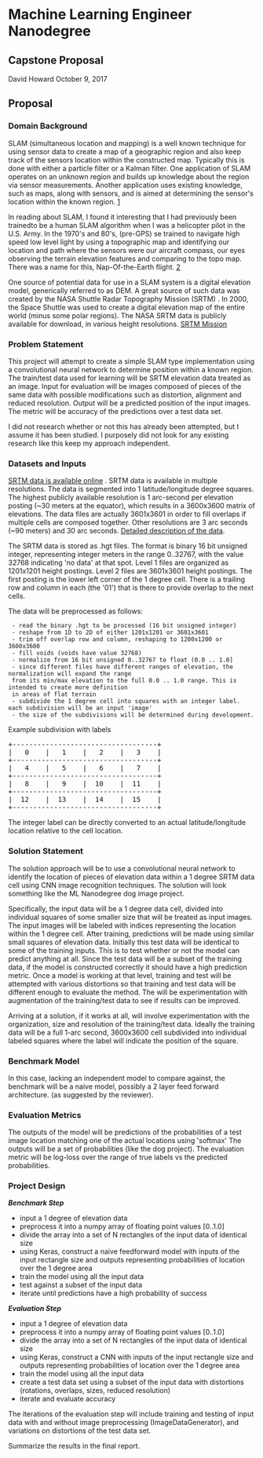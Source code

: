 # Machine Learning Engineer Nanodegree
## Capstone Proposal
David Howard
October 9, 2017

## Proposal

### Domain Background

SLAM (simultaneous location and mapping) is a well known technique for using
sensor data to create a map of a geographic region and also keep track of the
sensors location within the constructed map. Typically this is done with either
a particle filter or a Kalman filter.  One application of SLAM operates on an
unknown region and builds up knowledge about the region via sensor measurements. 
Another application uses existing knowledge, such as maps, along with sensors, 
and is aimed at determining the sensor's location within the known region. [1](https://en.wikipedia.org/wiki/Simultaneous_localization_and_mapping)

In reading about SLAM, I found it interesting that I had previously been trainedto be a 
human SLAM algorithm when I was a helicopter pilot in the U.S. Army. 
In the 1970's and 80's, (pre-GPS) se trained to navigate high speed low level 
light by using a topographic map and identifying our location and path where the sensors 
were our aircraft compass, our eyes observing the terrain elevation features and comparing 
to the topo map. There was a name for this, Nap-Of-the-Earth flight. [2](https://en.wikipedia.org/wiki/Nap-of-the-earth)

One source of potential data for use in a SLAM system is a digital elevation
model, generically referred to as DEM.  A great source of such  data was 
created by the NASA Shuttle Radar Topography Mission (SRTM) . In 2000, 
the Space Shuttle was used to create a digital elevation map of the 
entire world (minus some polar regions). The NASA SRTM data is publicly 
available for download, in various height resolutions. [SRTM Mission]([https://www2.jpl.nasa.gov/srtm/mission.htm)

### Problem Statement

This project will attempt to create a simple SLAM type implementation using a
convolutional neural network to determine position within a known region. The
train/test data used for learning will be SRTM elevation data treated as an
image. Input for  evaluation will be images composed of pieces of the same data
with possible modifications such as distortion, alignment and reduced
resolution. Output will  be a predicted position of the input images. 
The metric will be accuracy of the predictions over a test data set.

I did not research whether or not this has already been attempted, 
but I assume it has been studied. I purposely did not look for any existing
research like this keep my approach independent. 

### Datasets and Inputs

[SRTM data is available online]([https://dds.cr.usgs.gov/srtm) . SRTM data is
available in multiple resolutions. The data is segmented into 1 latitude/longitude degree squares. 
The highest publicly available resolution is 1 arc-second per elevation posting (~30 meters at the equator), 
which results in a 3600x3600 matrix of elevations. The data files are actually 3601x3601 in order 
to fill overlaps if multiple cells are composed together. Other resolutions are 3 arc seconds (~90 meters) 
and 30 arc seconds. [Detailed description of the data](https://dds.cr.usgs.gov/srtm/version2_1/Documentation/SRTM_Topo.pdf).

The SRTM data is stored as .hgt files. The format is binary 16 bit unsigned integer, representing integer meters in the range
0..32767, with the value 32768 indicating 'no data' at that spot. Level 1 files are organized as 1201x1201
height postings. Level 2 files are 3601x3601 height postings. The first posting is the lower left corner of the 1 degree cell.
There is a trailing row and column in each (the '01') that is there to provide overlap to the next cells. 

The data will be preprocessed as follows:

     - read the binary .hgt to be processed (16 bit unsigned integer)
     - reshape from 1D to 2D of either 1201x1201 or 3601x3601
     - trim off overlap row and column, reshaping to 1200x1200 or 3600x3600
     - fill voids (voids have value 32768)
     - normalize from 16 bit unsigned 0..32767 to float (0.0 .. 1.0]
     - since different files have different ranges of elevation, the normalization will expand the range
     from its min/max elevation to the full 0.0 .. 1.0 range. This is intended to create more definition
     in areas of flat terrain 
     - subdivide the 1 degree cell into squares with an integer label. each subdivision will be an input 'image'
     - the size of the subdivisions will be determined during development.  

Example subdivision  with labels  
<pre>
+-----------------------------------+
|   0    |   1    |   2    |   3    |
+-----------------------------------+
|   4    |   5    |   6    |   7    |
+-----------------------------------+
|   8    |   9    |  10    |  11    |
+-----------------------------------+
|  12    |  13    |  14    |  15    |
+-----------------------------------+
</pre>    
 
The integer label can be directly converted to an actual latitude/longitude location relative to the cell location.

### Solution Statement

The solution approach will be to use a convolutional neural network to identify the location of pieces of
elevation data within a 1 degree SRTM data cell using CNN image recognition techniques. 
The solution will look something like the ML Nanodegree dog image project.

Specifically, the input data will be a 1 degree data cell, divided into individual squares of some smaller 
size that will be treated as input images. The input images will be labeled with indices representing 
the location within the 1 degree cell. After training, predictions will be made using similar small 
squares of elevation data. Initially this test data will be identical to some of the training inputs. 
This is to test whether or not the model can predict anything at all. Since the test data will be a 
subset of the training data, if the model is constructed correctly it should have a high
prediction metric. Once a model is working at that level, training and test will be attempted 
with various distortions so that training and test data will be different enough to evaluate the method. 
The will be experimentation with augmentation of the training/test data to see if results can be improved. 

Arriving at a solution, if it works at all, will involve experimentation with the organization, 
size and resolution of the training/test data. Ideally the training data will be a full 1-arc second, 3600x3600 cell
subdivided into individual labeled squares where the label will indicate the position of the square. 

### Benchmark Model

In this case, lacking an independent model to compare against, the benchmark will be a naive model, possibly
a 2 layer feed forward architecture. (as suggested by the reviewer).

### Evaluation Metrics

The outputs of the model will be predictions of the probabilities of a test image location matching one of the actual locations using 'softmax' The outputs will be a set of probabilities 
(like the dog project). The evaluation metric will be log-loss over the range of true labels vs the predicted probabilities.

### Project Design

***Benchmark Step***

- input a 1 degree of elevation data 
- preprocess it into a numpy array of floating point values [0..1.0]
- divide the array into a set of N rectangles of the input data of identical size
- using Keras, construct a naive feedforward model with inputs of the input rectangle size and outputs representing probabilities of location over the 1 degree area
- train the model using all the input data
- test against a subset of the input data
- iterate until predictions have a high probability of success

***Evaluation Step***

- input a 1 degree of elevation data 
- preprocess it into a numpy array of floating point values [0..1.0]
- divide the array into a set of N rectangles of the input data of identical size
- using Keras, construct a CNN with inputs of the input rectangle size and outputs representing probabilities of location over the 1 degree area
- train the model using all the input data 
- create a test data set using a subset of the input data with distortions (rotations, overlaps, sizes, reduced resolution)
- iterate and evaluate accuracy

The iterations of the evaluation step will include training and testing of input data with and without image preprocessing (ImageDataGenerator),
and variations on distortions of the test data set.

Summarize the results in the final report.